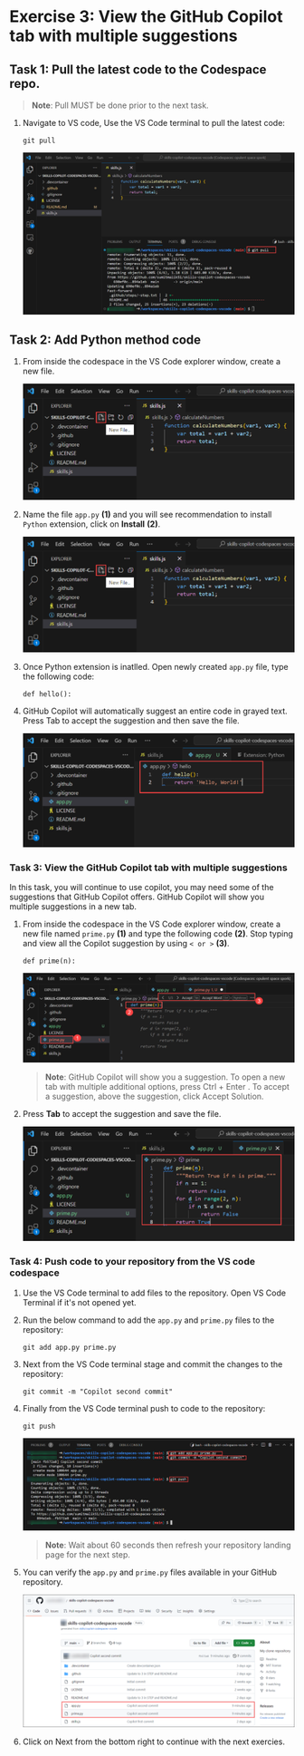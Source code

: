 # Exercise 3: View the GitHub Copilot tab with multiple suggestions

## Task 1: Pull the latest code to the Codespace repo.

   >**Note**: Pull MUST be done prior to the next task.

1. Navigate to VS code, Use the VS Code terminal to pull the latest code:

   ```
   git pull
   ```

   ![](../media/ex-3-pull1.png)

## Task 2: Add Python method code

1. From inside the codespace in the VS Code explorer window, create a new file.

   ![](../media/ex-3-create-py.png)

1. Name the file `app.py` **(1)** and you will see recommendation to install `Python` extension, click on **Install** **(2)**.

   ![](../media/ex-3-create-py.png)

1. Once Python extension is inatlled. Open newly created `app.py` file, type the following code:

   ```
   def hello():
   ```

1. GitHub Copilot will automatically suggest an entire code in grayed text. Press Tab to accept the suggestion and then save the file.

   ![](../media/ex-3-apppy.png)

### Task 3: View the GitHub Copilot tab with multiple suggestions

In this task, you will continue to use copilot, you may need some of the suggestions that GitHub Copilot offers. GitHub Copilot will show you multiple suggestions in a new tab.

1. From inside the codespace in the VS Code explorer window, create a new file named `prime.py` **(1)** and type the following code **(2)**. Stop typing and view all the Copilot suggestion by using `< or >` **(3)**. 

   ```
   def prime(n):
   ```

   ![](../media/ex-3-suggestions.png)

   >**Note**: GitHub Copilot will show you a suggestion. To open a new tab with multiple additional options, press Ctrl + Enter . To accept a suggestion, above the suggestion, click Accept Solution.

1. Press **Tab** to accept the suggestion and save the file.

   ![](../media/ex-3-suggestion-save.png)

### Task 4: Push code to your repository from the VS code codespace

1. Use the VS Code terminal to add files to the repository. Open VS Code Terminal if it's not opened yet.

1. Run the below command to add the `app.py` and `prime.py` files to the repository:

   ```
   git add app.py prime.py
   ```

1. Next from the VS Code terminal stage and commit the changes to the repository:

   ```
   git commit -m "Copilot second commit"
   ```

1. Finally from the VS Code terminal push to code to the repository:

   ```
   git push
   ```

   ![](../media/ex-3-push2.png)

   >**Note**: Wait about 60 seconds then refresh your repository landing page for the next step.

1. You can verify the `app.py` and `prime.py` files available in your GitHub repository.

   ![](../media/ex-3-github3.png)

1. Click on Next from the bottom right to continue with the next exercies.
